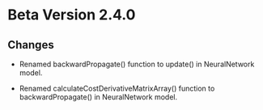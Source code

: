 # Beta Version 2.4.0

## Changes

* Renamed backwardPropagate() function to update() in NeuralNetwork model.

* Renamed calculateCostDerivativeMatrixArray() function to backwardPropagate() in NeuralNetwork model.